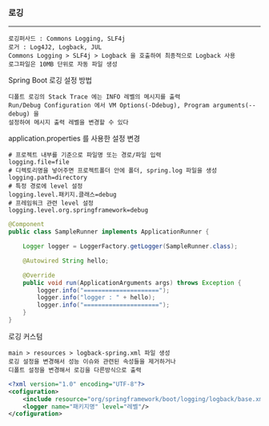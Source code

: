 ### 로깅

---

    로깅퍼사드 : Commons Logging, SLF4j
    로거 : Log4J2, Logback, JUL
    Commons Logging > SLF4j > Logback 을 호출하여 최종적으로 Logback 사용
    로그파일은 10MB 단위로 자동 파일 생성

Spring Boot 로깅 설정 방법

    디폴트 로깅의 Stack Trace 에는 INFO 레벨의 메시지를 출력
    Run/Debug Configuration 에서 VM Options(-Ddebug), Program arguments(--debug) 을
    설정하여 메시지 출력 레벨을 변경할 수 있다

application.properties 를 사용한 설정 변경

```properties
# 프로젝트 내부를 기준으로 파일명 또는 경로/파일 입력
logging.file=file
# 디렉토리명을 넣어주면 프로젝트폴더 안에 폴더, spring.log 파일을 생성 
logging.path=directory
# 특정 경로에 level 설정
logging.level.패키지.클래스=debug
# 프레임워크 관련 level 설정
logging.level.org.springframework=debug
```

```java
@Component
public class SampleRunner implements ApplicationRunner {

    Logger logger = LoggerFactory.getLogger(SampleRunner.class);

    @Autowired String hello;

    @Override
    public void run(ApplicationArguments args) throws Exception {
        logger.info("=====================");
        logger.info("logger : " + hello);
        logger.info("=====================");
    }
}
```

로깅 커스텀

    main > resources > logback-spring.xml 파일 생성
    로깅 설정을 변경해서 성능 이슈와 관련된 속성들을 제거하거나
    디폴트 설정을 변경해서 로깅을 다른방식으로 출력

```xml
<?xml version="1.0" encoding="UTF-8"?>
<cofiguration>
    <include resource="org/springframework/boot/logging/logback/base.xml" />
    <logger name="패키지명" level="레벨"/>
</cofiguration>
```
































